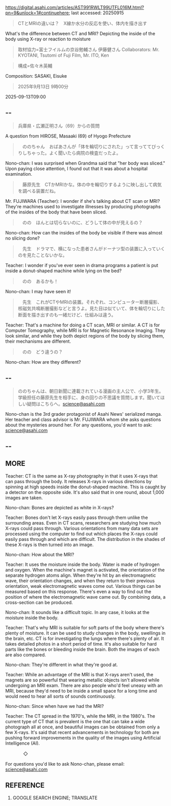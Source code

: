 https://digital.asahi.com/articles/AST991RWLT99UTFL016M.html?pn=9&unlock=1#continuehere; last accessed: 20250915

> CTとMRIの違いは？　X線か水分の反応を使い、体内を描き出す

What's the difference between CT and MRI? Depicting the inside of the body using X-ray or reaction to moisture

> 取材協力=富士フイルムの京谷勉輔さん 伊藤健さん 
Collaborators: Mr. KYOTANI, Tsutomi of Fuji Film, Mr. ITO, Ken

> 構成=佐々木英輔

Composition: SASAKI, Eisuke

> 2025年9月13日 9時00分

2025-09-13T09:00

## --

> 兵庫県・広瀬正明さん（69）からの質問

A question from HIROSE, Masaaki (69) of Hyogo Prefecture

>　ののちゃん　おばあさんが「体を輪切りにされた」って言っててびっくりしちゃった。よく聞いたら病院の検査だったよ。

Nono-chan: I was surprised when Grandma said that "her body was sliced." Upon paying close attention, I found out that it was about a hospital examination.

>　藤原先生　CTかMRIかな。体の中を輪切りするように映し出して病気を調べる装置だね。

Mr. FUJIWARA (Teacher): I wonder if she's talking about CT scan or MRI? They're machines used to investigate illnesses by producing photographs of the insides of the body that have been sliced.

>　のの　ほんとは切らないのに、どうして体の中が見えるの？

Nono-chan: How can the insides of the body be visible if there was almost no slicing done?

>　先生　ドラマで、横になった患者さんがドーナツ型の装置に入っていくのを見たことないかな。

Teacher: I wonder if you've ever seen in drama programs a patient is put inside a donut-shaped machine while lying on the bed?

>　のの　あるかも！

Nono-chan: I may have seen it!

>　先生　これがCTやMRIの装置。それぞれ、コンピューター断層撮影、核磁気共鳴断層撮影などと言うよ。見た目は似ていて、体を輪切りにした断面を描き出すのも一緒だけど、仕組みは違う。

Teacher: That's a machine for doing a CT scan, MRI or similar. A CT is for Computer Tomography, while MRI is for Magnetic Resonance Imaging. They look similar, and while they both depict regions of the body by slicing them, their mechanisms are different.

>　のの　どう違うの？

Nono-chan: How are they different?

## --

> ののちゃんは、朝日新聞に連載されている漫画の主人公で、小学3年生。学級担任の藤原先生を相手に、身の回りの不思議を質問します。聞いてほしい疑問はこちらへ。science@asahi.com

Nono-chan is the 3rd grader protagonist of Asahi News' serialized manga. Her teacher and class advisor is Mr. FUJIWARA whom she asks questions about the mysteries around her. For any questions, you'd want to ask: science@asahi.com

## --

## MORE

Teacher: CT is the same as X-ray photography in that it uses X-rays that can pass through the body. It releases X-rays in various directions by spinning at high speeds inside the donut-shaped machine. This is caught by a detector on the opposite side. It's also said that in one round, about 1,000 images are taken.

Nono-chan: Bones are depicted as white in X-rays? 

Teacher: Bones don't let X-rays easily pass through them unlike the surrounding areas. Even in CT scans, researchers are studying how much X-rays could pass through. Various orientations from many data sets are processed using the computer to find out which places the X-rays could easily pass through and which are difficult. The distribution in the shades of these X-rays is then turned into an image.

Nono-chan: How about the MRI?

Teacher: It uses the moisture inside the body. Water is made of hydrogen and oxygen. When the machine's magnet is activated, the orientation of the separate hydrogen atoms align. When they're hit by an electromagnetic wave, their orientation changes, and when they return to their previous orientation, weak electromagnetic waves come out. Various things can be measured based on this response. There's even a way to find out the position of where the electromagnetic wave came out. By combining data, a cross-section can be produced. 

Nono-chan: It sounds like a difficult topic. In any case, it looks at the moisture inside the body.

Teacher: That's why MRI is suitable for soft parts of the body where there's plenty of moisture. It can be used to study changes in the body, swellings in the brain, etc. CT is for investigating the lungs where there's plenty of air. It takes detailed photos in a short period of time. It's also suitable for hard parts like the bones or bleeding inside the brain. Both the images of each are also compared.

Nono-chan: They're different in what they're good at.

Teacher: While an advantage of the MRI is that X-rays aren't used, the magnets are so powerful that wearing metallic objects isn't allowed while undergoing an MRI exam. There are also people who'd feel uneasy with an MRI, because they'd need to be inside a small space for a long time and would need to hear all sorts of sounds continuously. 

Nono-chan: Since when have we had the MRI?

Teacher: The CT spread in the 1970's, while the MRI, in the 1980's. The current type of CT that is prevalent is the one that can take a wide photograph all at once, and beautiful images can be obtained from only a few X-rays. It's said that recent advancements in technology for both are pushing forward improvements in the quality of the images using Artificial Intelligence (AI).

　　　　◇

For questions you'd like to ask Nono-chan, please email: science@asahi.com

## REFERENCE

1) GOOGLE SEARCH ENGINE; TRANSLATE